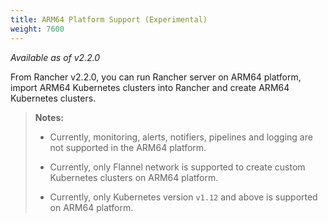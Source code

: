 ```yaml
---
title: ARM64 Platform Support (Experimental)
weight: 7600
---
```


_Available as of v2.2.0_

From Rancher v2.2.0, you can run Rancher server on ARM64 platform, import ARM64 Kubernetes clusters into Rancher and create ARM64 Kubernetes clusters.

>**Notes:**
>
>- Currently, monitoring, alerts, notifiers, pipelines and logging are not supported in the ARM64 platform. 
>
>- Currently, only Flannel network is supported to create custom Kubernetes clusters on ARM64 platform.
>
>- Currently, only Kubernetes version `v1.12` and above is supported on ARM64 platform.
<br/>
<br/>
